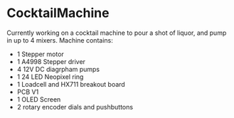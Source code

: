 # CocktailMachine
Currently working on a cocktail machine to pour a shot of liquor, and pump in up to 4 mixers.
Machine contains:
  - 1 Stepper motor
  - 1 A4998 Stepper driver
  - 4 12V DC diagrpham pumps
  - 1 24 LED Neopixel ring
  - 1 Loadcell and HX711 breakout board
  - PCB V1
  - 1 OLED Screen
  - 2 rotary encoder dials and pushbuttons
